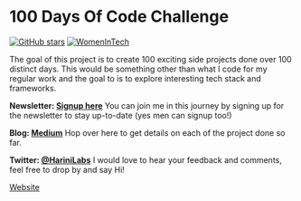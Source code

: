 # 100 Days Of Code Challenge 
[![GitHub stars](https://img.shields.io/github/stars/harinij/100DaysOfCode.svg)](https://github.com/harinij/100DaysOfCode/stargazers) [![WomenInTech](https://img.shields.io/badge/Signup-Newsletter-ff69b4.svg)](http://harinilabs.com/womenintech.html)

The goal of this project is to create 100 exciting side projects done over 100 distinct days. This would be something other than what I code for my regular work and the goal to is to explore interesting tech stack and frameworks. 

<b>Newsletter: [Signup here](http://harinilabs.com/womenintech.html)</b> You can join me in this journey by signing up for the newsletter to stay up-to-date (yes men can signup too!)

<b>Blog: [Medium](https://medium.com/@harinilabs)</b> Hop over here to get details on each of the project done so far.

<b>Twitter: [@HariniLabs](https://twitter.com/HariniLabs)</b> I would love to hear your feedback and comments, feel free to drop by and say Hi!

[Website](http://HariniLabs.com/)
